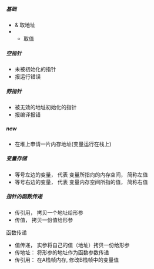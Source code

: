 ##### 基础
+ & 取地址
+ * 取值

##### 空指针
+ 未被初始化的指针
+ 报运行错误

##### 野指针
+ 被无效的地址初始化的指针
+ 报编译报错

##### new
+ 在堆上申请一片内存地址(变量运行在栈上)

##### 变量存储
+ 等号左边的变量， 代表 变量所指向的内存空间， 简称左值
+ 等号右边的变量， 代表 变量内存空间所指的值， 简称右值

##### 指针的函数传递
+ 传引用， 拷贝一个地址给形参
+ 传值， 拷贝一份值给形参

函数传递

+ 值传递， 实参将自己的值（地址）拷贝一份给形参
+ 传地址： 将形参的地址作为函数参数传递
+ 传引用： 在A栈帧内存, 修改B栈帧中的变量值

